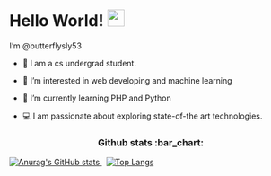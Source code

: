  # Hello World! <img src="https://raw.githubusercontent.com/MartinHeinz/MartinHeinz/master/wave.gif" width="30px">
   I’m @butterflysly53
 - :book: I am a cs undergrad student.
 - 👀 I’m interested in web developing and machine learning
 - 🌱 I’m currently learning PHP and Python

 - :computer: I am passionate about exploring state-of-the art technologies.

   
<h3 align="center">Github stats :bar_chart:</h3>
<span>
 
[![Anurag's GitHub stats](https://github-readme-stats.vercel.app/api?username=butterflysly53&hide=contribs,stars&count_private=true&show_icons=true&theme=radical)
](https://github.com/anuraghazra/github-readme-stats)  &nbsp; 
[![Top Langs](https://github-readme-stats.vercel.app/api/top-langs/?username=butterflysly53&layout=compact&theme=radical)](https://github.com/anuraghazra/github-readme-stats)
 
</span>
<!--
<h4 align="center">Visitor's count :eyes:</h4>
<p align="center"><img src="https://profile-counter.glitch.me/{butterflysly53}/count.svg" alt="AnhellO :: Visitor's Count" /></p>

[![trophy](https://github-profile-trophy.vercel.app/?username=butterflysly53&theme=onedark)](https://github.com/ryo-ma/github-profile-trophy)
-->
